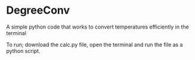 # DegreeConv
A simple python code that works to convert temperatures efficiently in the terminal

To run; download the calc.py file, open the terminal and run the file as a python script.
